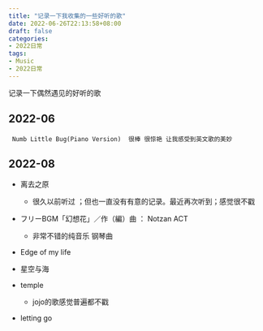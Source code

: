 ```yaml
---
title: "记录一下我收集的一些好听的歌"
date: 2022-06-26T22:13:58+08:00
draft: false
categories:
- 2022日常
tags:
- Music
- 2022日常
---
```








记录一下偶然遇见的好听的歌 

## 2022-06

```
 Numb Little Bug(Piano Version)  很棒 很惊艳 让我感受到英文歌的美妙
```

## 2022-08

- 离去之原
  - 很久以前听过 ；但也一直没有有意的记录。最近再次听到；感觉很不戳

- フリーBGM「幻想花」／作（編）曲 ： Notzan ACT
  - 非常不错的纯音乐 钢琴曲

- Edge of my life
- 星空与海
- temple
  - jojo的歌感觉普遍都不戳
- letting go